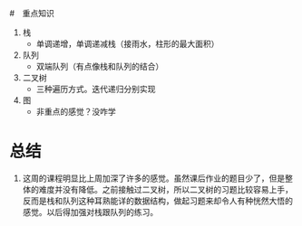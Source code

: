 #　重点知识

1. 栈
   - 单调递增，单调递减栈（接雨水，柱形的最大面积）
2. 队列
   - 双端队列（有点像栈和队列的结合）
3. 二叉树
   - 三种遍历方式。迭代递归分别实现
4. 图
   - 非重点的感觉？没咋学

# 总结

1. 这周的课程明显比上周加深了许多的感觉。虽然课后作业的题目少了，但是整体的难度并没有降低。之前接触过二叉树，所以二叉树的习题比较容易上手，反而是栈和队列这种耳熟能详的数据结构，做起习题来却令人有种恍然大悟的感觉。以后得加强对栈跟队列的练习。

